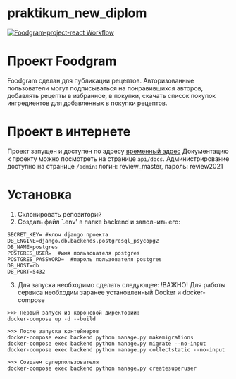 # praktikum_new_diplom
[![Foodgram-project-react Workflow](https://github.com/jecustoms/foodgram-project-react/actions/workflows/main.yml/badge.svg)](https://github.com/jecustoms/foodgram-project-react/actions/workflows/main.yml)

# Проект Foodgram
Foodgram сделан для публикации рецептов. Авторизованные пользователи
могут подписываться на понравившихся авторов, добавлять рецепты в избранное,
в покупки, скачать список покупок ингредиентов для добавленных в покупки
рецептов.

# Проект в интернете
Проект запущен и доступен по адресу [временный адрес](http://178.154.211.129)
Документацию к проекту можно посмотреть на странице `api/docs`.
Администрирование доступно на странице `/admin`: логин: review_master, пароль: review2021

# Установка
1. Склонировать репозиторий
2. Создать файл `.env' в папке backend и заполнить его:
```
SECRET_KEY= #ключ django проекта
DB_ENGINE=django.db.backends.postgresql_psycopg2
DB_NAME=postgres
POSTGRES_USER=  #имя пользователя postgres
POSTGRES_PASSWORD=  #пароль пользователя postgres
DB_HOST=db
DB_PORT=5432
```

3. Для запуска необходимо сделать следующее:
!ВАЖНО! Для работы сервиса необходим заранее установленный Docker и docker-compose

```
>>> Первый запуск из короневой директории:
docker-compose up -d --build

>>> После запуска контейнеров
docker-compose exec backend python manage.py makemigrations
docker-compose exec backend python manage.py migrate --no-input
docker-compose exec backend python manage.py collectstatic --no-input

>>> Создаем суперпользователя
docker-compose exec backend python manage.py createsuperuser
```
